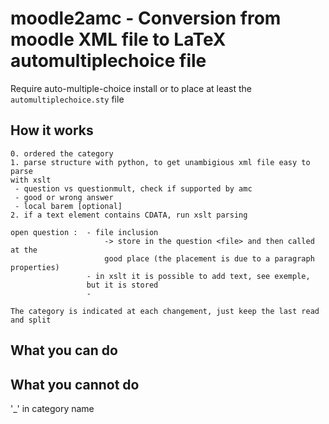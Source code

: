 # moodle2amc - Conversion from moodle XML file to LaTeX automultiplechoice file


Require auto-multiple-choice install or to place at least the `automultiplechoice.sty` file 
## How it works
    0. ordered the category
    1. parse structure with python, to get unambigious xml file easy to parse 
    with xslt
     - question vs questionmult, check if supported by amc
     - good or wrong answer
     - local barem [optional]
    2. if a text element contains CDATA, run xslt parsing

    open question :  - file inclusion
                         -> store in the question <file> and then called at the
                         good place (the placement is due to a paragraph properties)
                     - in xslt it is possible to add text, see exemple, 
                     but it is stored
                     -  

    The category is indicated at each changement, just keep the last read and split

## What you can do

## What you cannot do

'_' in category name
